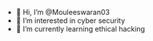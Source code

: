 - 👋 Hi, I’m @Mouleeswaran03
- 👀 I’m interested in cyber security
- 🌱 I’m currently learning ethical hacking
